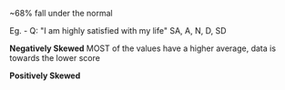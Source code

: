 


~68% fall under the normal 


Eg. - Q: "I am highly satisfied with my life"
SA, A, N, D, SD 

**Negatively Skewed**
MOST of the values have a higher average, data is towards the lower score 


**Positively Skewed** 